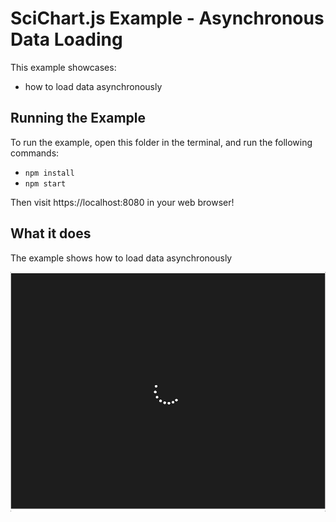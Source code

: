 # SciChart.js Example - Asynchronous Data Loading

This example showcases:
* how to load data asynchronously

## Running the Example

To run the example, open this folder in the terminal, and run the following commands:

* `npm install`
* `npm start`

Then visit https://localhost:8080 in your web browser! 

## What it does

The example shows how to load data asynchronously

![Asynchronous Data Loading](img/AsyncDataLoad.gif)
